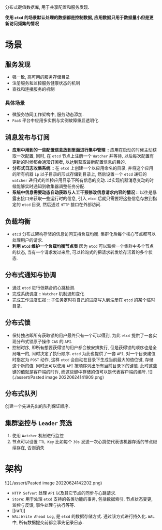 分布式键值数据库, 用于共享配置和服务发现.

**使用 `etcd` 的场景默认处理的数据都是控制数据, 应用数据只用于数据量小但是更新访问频繁的情况**

# 场景

## 服务发现

* 强一致, 高可用的服务存储目录
* 注册服务和监控服务健康状态的机制
* 查找和连接服务的机制

### 具体场景

* 微服务协同工作架构中, 服务动态添加.
* `PaaS` 平台中应用多实例与实例故障重启透明化.

## 消息发布与订阅

* **应用中用到的一些配置信息放到里面进行集中管理** :: 应用在启动的时候主动获取一次配置, 同时, 在 `etcd` 节点上注册一个 `Watcher` 并等待, 以后每次配置有更新的时候都会通知订阅者, 以达到获取最新配置信息的目的.
* **分布式日志收集系统** :: 在 `etcd` 上创建一个以应用命名的目录, 并将这个应用的所有机器 `ip` 以子目录的形式存储到目录上, 然后设置一个 `etcd` 递归的 `watcher` 递归式的监控应用目录下所有信息的变动. 以实现机器消息变动的时候能够实时通知到收集器调整任务分配.
* **系统中信息需要动态自动获取与人工干预修改信息请求内容的情况** :: 以往是暴露出接口来获取一些运行时的信息, 引入 `etcd` 后就只需要将这些信息存放到指定的 `etcd` 目录, 然后通过 `HTTP` 接口在外部访问.

## 负载均衡

* `etcd` 分布式架构存储的信息访问支持负载均衡. 集群化后每个核心节点都可以处理用户的请求.
* **利用 `etcd` 维护一个负载均衡节点表** 因为 `etcd` 可以监控一个集群中多个节点的状态, 当有一个请求发过来后, 可以轮询式的把请求转发给存活着的多个状态.

## 分布式通知与协调

* 通过 `etcd` 进行低耦合的心跳检测.
* 完成系统调度 :: `Watcher` 机制通知变化.
* 完成工作进度汇报 :: 子任务定时将自己的进度写入到注册在 `etcd` 的某个临时目录.


## 分布式锁

* 保持独占即所有获取锁的用户最终只有一个可以得到, 为此 `etcd` 提供了一套实现分布式锁原子操作 `CAS` 的 `API`.
* 控制时序, 即所有想要获得锁的用户都会被安排执行, 但是获得锁的顺序也是全局唯一的, 同时决定了执行顺序. `etcd` 为此也提供了一套 `API`, 对一个目录建值时指定为 `POST` 动作, 这样 `etcd` 会自动在目录下生成当前最大的值位键, 存储这个新的值. 同时还可以使用 `API` 按顺序列出所有当前目录下的键值. 此时这些键的值就是客户端的时许, 而这些键中存储的值可以是代表客户端的编号.
	![](./assert/Pasted image 20220624141909.png)
	
## 分布式队列

创建一个先进先出的队列保证顺序.

## 集群监控与 `Leader` 竞选

1. 使用 `Watcher` 机制进行监控
2. 节点可以设置 `TTL Key` 比如每个 `30s` 发送一次心跳使代表该机器存活的节点继续存在, 否则消失

# 架构

![](./assert/Pasted image 20220624142202.png)

* `HTTP Sefver`: 处理 `API` 以及其它节点的同步与心跳请求.
* `Store`: 用于处理 `etcd` 支持的各类功能的事务, 包括数据索引, 节点状态变更, 监控与反馈, 事件处理与执行等等.
* [[raft]]
* `WAL`: `Write Ahead Log`, 是 `etcd` 的数据存储方式. 通过该方式进行持久化. `WAL` 中, 所有数据提交前都会事先记录日志.